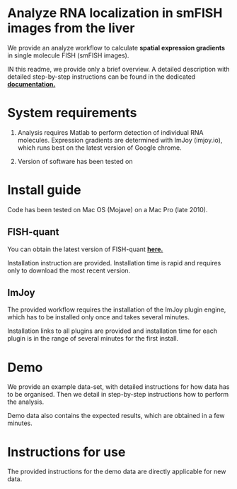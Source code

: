 # Analyze RNA localization in smFISH images from the liver
We provide an analyze workflow to calculate **spatial expression gradients**
in single molecule FISH (smFISH images).

IN this readme, we provide only a brief overview. A detailed description
with detailed step-by-step instructions can be found in the dedicated
<a href="https://muellerflorian.github.io/walesky-rna-loc-liver/" target="_blank">**documentation.**</a>


# System requirements
1. Analysis requires Matlab to perform detection of individual RNA molecules.
 Expression gradients are determined with ImJoy (imjoy.io), which runs best on
 the latest version of Google chrome.


2. Version of software has been tested on

# Install guide

Code has been tested on Mac OS (Mojave) on a Mac Pro (late 2010).

## FISH-quant
You can obtain the latest version of FISH-quant
<a href="https://bitbucket.org/muellerflorian/fish_quant" target="_blank">**here.**</a>

Installation instruction are provided. Installation time is rapid and requires only
to download the most recent version.

## ImJoy
The provided workflow requires the installation of the ImJoy plugin engine, which
has to be installed only once and takes several minutes.

Installation links to all plugins are provided and installation time for each plugin
is in the range of several minutes for the first install.


# Demo
We provide an example data-set, with detailed instructions for how
data has to be organised. Then we detail in step-by-step instructions how to
perform the analysis.

Demo data also contains the expected results, which are obtained
in a few minutes.

# Instructions for use
The provided instructions for the demo data are directly applicable for new data.

